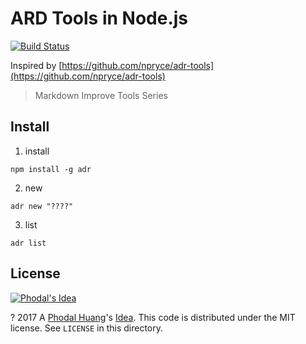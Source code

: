 ARD Tools in Node.js
===

[![Build Status](https://travis-ci.org/phodal/adr.svg?branch=master)](https://travis-ci.org/phodal/adr)

Inspired by [https://github.com/npryce/adr-tools](https://github.com/npryce/adr-tools)

> Markdown Improve Tools Series

Install
---

1. install

```
npm install -g adr
```

2. new

```
adr new "????"
```

3. list

```
adr list
```

License
---

[![Phodal's Idea](http://brand.phodal.com/shields/idea-small.svg)](http://ideas.phodal.com/)

? 2017 A [Phodal Huang](https://www.phodal.com)'s [Idea](http://github.com/phodal/ideas).  This code is distributed under the MIT license. See `LICENSE` in this directory.
